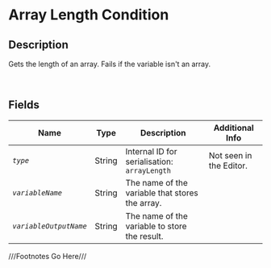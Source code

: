 Array Length Condition
============= 

## Description

Gets the length of an array. Fails if the variable isn't an array.

<br />

## Fields

| Name                   | Type   | Description                                     | Additional Info         |
| ---------------------- | ------ | ----------------------------------------------- | ----------------------- |
| *`type`*               | String | Internal ID for serialisation: `arrayLength`    | Not seen in the Editor. |
| *`variableName`*       | String | The name of the variable that stores the array. |                         |
| *`variableOutputName`* | String | The name of the variable to store the result.   |                         |

///Footnotes Go Here///

[^-1]: Fields in *italics* are required for the Object to be valid.  
